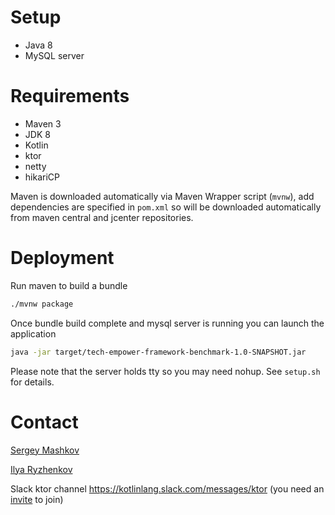 # Setup

* Java 8
* MySQL server

# Requirements

* Maven 3
* JDK 8
* Kotlin
* ktor
* netty 
* hikariCP

Maven is downloaded automatically via Maven Wrapper script (`mvnw`), add dependencies are specified in `pom.xml` so will be downloaded automatically from maven central and jcenter repositories.

# Deployment

Run maven to build a bundle

```bash
./mvnw package
```

Once bundle build complete and mysql server is running you can launch the application

```bash
java -jar target/tech-empower-framework-benchmark-1.0-SNAPSHOT.jar
```

Please note that the server holds tty so you may need nohup. See `setup.sh` for details.

# Contact

[Sergey Mashkov](https://github.com/cy6erGn0m)

[Ilya Ryzhenkov](https://github.com/orangy) 

Slack ktor channel https://kotlinlang.slack.com/messages/ktor (you need an [invite](http://slack.kotlinlang.org/) to join)


